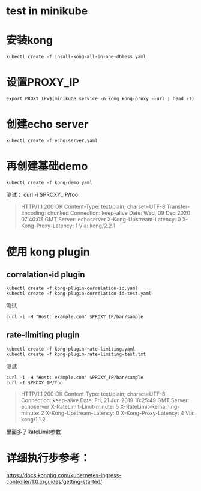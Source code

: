 # test in minikube
# 安装kong
```
kubectl create -f insall-kong-all-in-one-dbless.yaml
```
# 设置PROXY_IP
```
export PROXY_IP=$(minikube service -n kong kong-proxy --url | head -1)
```
# 创建echo server
```
kubectl create -f echo-server.yaml
```
# 再创建基础demo
```
kubectl create -f kong-demo.yaml
```
测试：
curl -i $PROXY_IP/foo
>HTTP/1.1 200 OK
 Content-Type: text/plain; charset=UTF-8
 Transfer-Encoding: chunked
 Connection: keep-alive
 Date: Wed, 09 Dec 2020 07:40:05 GMT
 Server: echoserver
 X-Kong-Upstream-Latency: 0
 X-Kong-Proxy-Latency: 1
 Via: kong/2.2.1

# 使用 kong plugin
## correlation-id plugin
```
kubectl create -f kong-plugin-correlation-id.yaml
kubectl create -f kong-plugin-correlation-id-test.yaml
```
测试
```
curl -i -H "Host: example.com" $PROXY_IP/bar/sample
```
## rate-limiting plugin
```
kubectl create -f kong-plugin-rate-limiting.yaml
kubectl create -f kong-plugin-rate-limiting-test.txt
```
测试
```
curl -i -H "Host: example.com" $PROXY_IP/bar/sample
curl -I $PROXY_IP/foo
```
>HTTP/1.1 200 OK
Content-Type: text/plain; charset=UTF-8
Connection: keep-alive
Date: Fri, 21 Jun 2019 18:25:49 GMT
Server: echoserver
X-RateLimit-Limit-minute: 5
X-RateLimit-Remaining-minute: 2
X-Kong-Upstream-Latency: 0
X-Kong-Proxy-Latency: 4
Via: kong/1.1.2

里面多了RateLimit参数

# 详细执行步参考：
https://docs.konghq.com/kubernetes-ingress-controller/1.0.x/guides/getting-started/